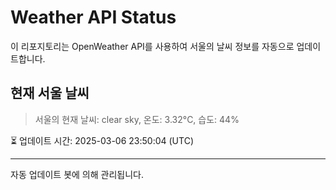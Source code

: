 
# Weather API Status

이 리포지토리는 OpenWeather API를 사용하여 서울의 날씨 정보를 자동으로 업데이트합니다.

## 현재 서울 날씨
> 서울의 현재 날씨: clear sky, 온도: 3.32°C, 습도: 44%

⏳ 업데이트 시간: 2025-03-06 23:50:04 (UTC)

---
자동 업데이트 봇에 의해 관리됩니다.
